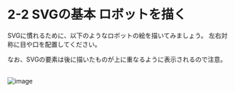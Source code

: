 # 2-2 SVGの基本 ロボットを描く

SVGに慣れるために、以下のようなロボットの絵を描いてみましょう。
左右対称に目や口を配置してください。

なお、SVGの要素は後に描いたものが上に重なるように表示されるので注意。
<br>
<br>

![image](http://www.ei-ic.sakura.ne.jp/handson20180721/img/2-2_01.png)
